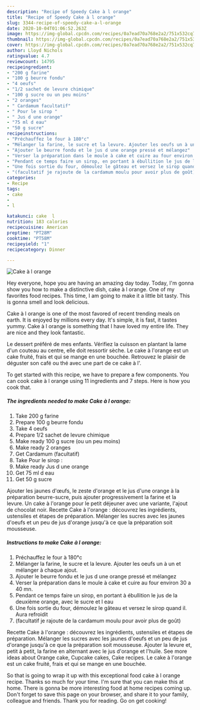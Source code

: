 ```yaml
---
description: "Recipe of Speedy Cake à l orange"
title: "Recipe of Speedy Cake à l orange"
slug: 3344-recipe-of-speedy-cake-a-l-orange
date: 2020-10-04T01:06:52.263Z
image: https://img-global.cpcdn.com/recipes/0a7ead70a768e2a2/751x532cq70/cake-a-l-orange-photo-principale-de-la-recette.jpg
thumbnail: https://img-global.cpcdn.com/recipes/0a7ead70a768e2a2/751x532cq70/cake-a-l-orange-photo-principale-de-la-recette.jpg
cover: https://img-global.cpcdn.com/recipes/0a7ead70a768e2a2/751x532cq70/cake-a-l-orange-photo-principale-de-la-recette.jpg
author: Lloyd Nichols
ratingvalue: 4.7
reviewcount: 14795
recipeingredient:
- "200 g farine"
- "100 g beurre fondu"
- "4 oeufs"
- "1/2 sachet de levure chimique"
- "100 g sucre ou un peu moins"
- "2 oranges"
- " Cardamum facultatif"
- " Pour le sirop "
- " Jus d une orange"
- "75 ml d eau"
- "50 g sucre"
recipeinstructions:
- "Préchauffez le four à 180°c"
- "Mélanger la farine, le sucre et la levure. Ajouter les oeufs un à un et mélanger à chaque ajout."
- "Ajouter le beurre fondu et le jus d une orange pressé et mélangez"
- "Verser la préparation dans le moule à cake et cuire au four environ 30 a 40 mn."
- "Pendant ce temps faire un sirop, en portant à ébullition le jus de la deuxième orange, avec le sucre et l eau"
- "Une fois sortie du four, démoulez le gâteau et versez le sirop quand il. Aura refroidit"
- "(facultatif je rajoute de la cardamum moulu pour avoir plus de goût)"
categories:
- Recipe
tags:
- cake
- 
- l

katakunci: cake  l 
nutrition: 183 calories
recipecuisine: American
preptime: "PT28M"
cooktime: "PT58M"
recipeyield: "1"
recipecategory: Dinner

---
```



![Cake à l orange](https://img-global.cpcdn.com/recipes/0a7ead70a768e2a2/751x532cq70/cake-a-l-orange-photo-principale-de-la-recette.jpg)

Hey everyone, hope you are having an amazing day today. Today, I'm gonna show you how to make a distinctive dish, cake à l orange. One of my favorites food recipes. This time, I am going to make it a little bit tasty. This is gonna smell and look delicious.

Cake à l orange is one of the most favored of recent trending meals on earth. It is enjoyed by millions every day. It's simple, it is fast, it tastes yummy. Cake à l orange is something that I have loved my entire life. They are nice and they look fantastic.

Le dessert préféré de mes enfants. Vérifiez la cuisson en plantant la lame d&#39;un couteau au centre, elle doit ressortir sèche. Le cake à l&#39;orange est un cake fruité, frais et qui se mange en une bouchée. Retrouvez le plaisir de déguster son café ou thé avec une part de ce cake à l&#39;.


To get started with this recipe, we have to prepare a few components. You can cook cake à l orange using 11 ingredients and 7 steps. Here is how you cook that.

<!--inarticleads1-->

##### The ingredients needed to make Cake à l orange:

1. Take 200 g farine
1. Prepare 100 g beurre fondu
1. Take 4 oeufs
1. Prepare 1/2 sachet de levure chimique
1. Make ready 100 g sucre (ou un peu moins)
1. Make ready 2 oranges
1. Get  Cardamum (facultatif)
1. Take  Pour le sirop :
1. Make ready  Jus d une orange
1. Get 75 ml d eau
1. Get 50 g sucre


Ajouter les jaunes d&#39;œufs, le zeste d&#39;orange et le jus d&#39;une orange à la préparation beurre-sucre, puis ajouter progressivement la farine et la levure. Un cake à l&#39;orange pour le petit déjeuner avec une variante, l&#39;ajout de chocolat noir. Recette Cake à l&#39;orange : découvrez les ingrédients, ustensiles et étapes de préparation. Mélanger les sucres avec les jaunes d&#39;oeufs et un peu de jus d&#39;orange jusqu&#39;à ce que la préparation soit mousseuse. 

<!--inarticleads2-->

##### Instructions to make Cake à l orange:

1. Préchauffez le four à 180°c
1. Mélanger la farine, le sucre et la levure. Ajouter les oeufs un à un et mélanger à chaque ajout.
1. Ajouter le beurre fondu et le jus d une orange pressé et mélangez
1. Verser la préparation dans le moule à cake et cuire au four environ 30 a 40 mn.
1. Pendant ce temps faire un sirop, en portant à ébullition le jus de la deuxième orange, avec le sucre et l eau
1. Une fois sortie du four, démoulez le gâteau et versez le sirop quand il. Aura refroidit
1. (facultatif je rajoute de la cardamum moulu pour avoir plus de goût)


Recette Cake à l&#39;orange : découvrez les ingrédients, ustensiles et étapes de préparation. Mélanger les sucres avec les jaunes d&#39;oeufs et un peu de jus d&#39;orange jusqu&#39;à ce que la préparation soit mousseuse. Ajouter la levure et, petit à petit, la farine en alternant avec le jus d&#39;orange et l&#39;huile. See more ideas about Orange cake, Cupcake cakes, Cake recipes. Le cake à l&#39;orange est un cake fruité, frais et qui se mange en une bouchée. 

So that is going to wrap it up with this exceptional food cake à l orange recipe. Thanks so much for your time. I'm sure that you can make this at home. There is gonna be more interesting food at home recipes coming up. Don't forget to save this page on your browser, and share it to your family, colleague and friends. Thank you for reading. Go on get cooking!
